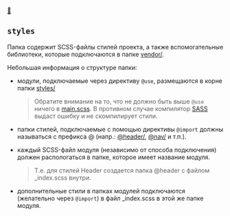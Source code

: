 [📁](.)

## `styles`
Папка содержит SCSS-файлы стилей проекта, а также вспомогательные библиотеки, которые подключаются в папке [vendor/](vendor/).

Небольшая информация о структуре папки:
- модули, подключаемые через директиву `@use`, размещаются в корне папки [styles/](.)

  > Обратите внимание на то, что не должно быть выше `@use` ничего в [main.scss](main.scss). В противном случае компилятор [SASS](https://github.com/sass) выдаст ошибку и не скомпилирует стили.

- папки стилей, подключаемые с помощью директивы `@import` должны называться с префикса @ (напр.: [@header/](@header/), [@nav/](@nav/) и т.п.).
- каждый SCSS-файл модуля (независимо от способа подключения) должен распологаться в папке, которое имеет название модуля.

  > Т.е. для стилей Header создается папка @header с файлом _index.scss внутри.

- дополнительные стили в папках модулей подключаются (желательно через `@import`) в файл _index.scss в этой же папке модуля.
